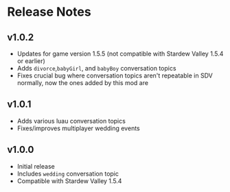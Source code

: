 # Release Notes

## v1.0.2
- Updates for game version 1.5.5 (not compatible with Stardew Valley 1.5.4 or earlier)
- Adds ``divorce``,``babyGirl``, and ``babyBoy`` conversation topics
- Fixes crucial bug where conversation topics aren't repeatable in SDV normally, now the ones added by this mod are


## v1.0.1
- Adds various luau conversation topics
- Fixes/improves multiplayer wedding events

## v1.0.0
- Initial release
- Includes ``wedding`` conversation topic
- Compatible with Stardew Valley 1.5.4
